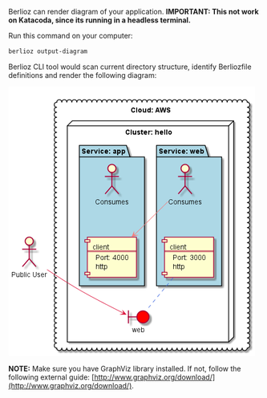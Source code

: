 Berlioz can render diagram of your application. **IMPORTANT: This not work on Katacoda, since its running in a headless terminal.**

Run this command on your computer:
```sh
berlioz output-diagram
```

Berlioz CLI tool would scan current directory structure, identify Berliozfile definitions and render the following diagram:

![Diagram](https://github.com/berlioz-the/samples/raw/master/01.HelloWorld.js/v2.second-service/diagram.png)

**NOTE:** Make sure you have GraphViz library installed. If not, follow the following external guide: [http://www.graphviz.org/download/](http://www.graphviz.org/download/). 